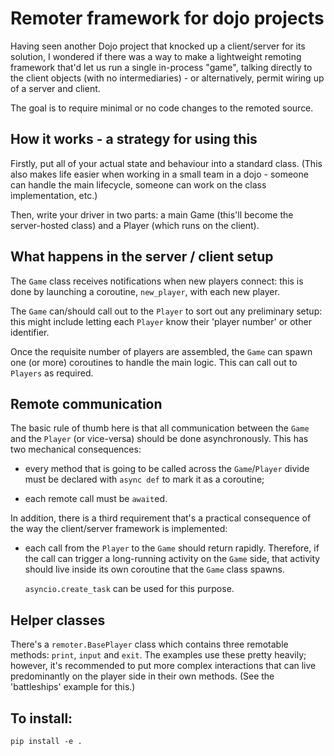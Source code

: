 # Remoter framework for dojo projects

Having seen another Dojo project that knocked up a client/server for
its solution, I wondered if there was a way to make a lightweight
remoting framework that'd let us run a single in-process "game",
talking directly to the client objects (with no intermediaries) -
or alternatively, permit wiring up of a server and client.

The goal is to require minimal or no code changes to the remoted source.

## How it works - a strategy for using this

Firstly, put all of your actual state and behaviour into a standard class.
(This also makes life easier when working in a small team in a dojo -
someone can handle the main lifecycle, someone can work on the class
implementation, etc.)

Then, write your driver in two parts: a main Game (this'll become the
server-hosted class) and a Player (which runs on the client).

## What happens in the server / client setup

The `Game` class receives notifications when new players connect: this is
done by launching a coroutine, `new_player`, with each new player.

The `Game` can/should call out to the `Player` to sort out any preliminary
setup: this might include letting each `Player` know their 'player number'
or other identifier.

Once the requisite number of players are assembled, the `Game` can spawn
one (or more) coroutines to handle the main logic. This can call out to
`Players` as required.

## Remote communication

The basic rule of thumb here is that all communication between the `Game`
and the `Player` (or vice-versa) should be done asynchronously. This has
two mechanical consequences:

- every method that is going to be called across the `Game`/`Player` divide
  must be declared with `async def` to mark it as a coroutine;

- each remote call must be `await`ed.

In addition, there is a third requirement that's a practical consequence
of the way the client/server framework is implemented:

- each call from the `Player` to the `Game` should return rapidly. Therefore,
  if the call can trigger a long-running activity on the `Game` side, that
  activity should live inside its own coroutine that the `Game` class spawns.

  `asyncio.create_task` can be used for this purpose.

## Helper classes

There's a `remoter.BasePlayer` class which contains three remotable methods:
`print`, `input` and `exit`. The examples use these pretty heavily; however,
it's recommended to put more complex interactions that can live predominantly
on the player side in their own methods. (See the 'battleships' example for
this.)

## To install:

    pip install -e .
